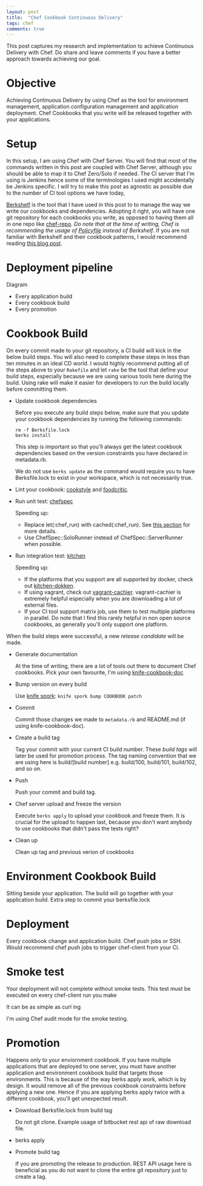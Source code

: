 ```yaml
---
layout: post
title:  "Chef Cookbook Continuous Delivery"
tags: chef
comments: true
---
```


This post captures my research and implementation to achieve Continuous Delivery with
Chef. Do share and leave comments if you have a better approach towards achieving our goal.

# Objective

Achieving Continuous Delivery by using Chef as the tool for environment management, application
configuration management and application deployment. Chef Cookbooks that you write will be released
together with your applications.

# Setup

In this setup, I am using Chef with Chef Server. You will find that most of the commands
written in this post are coupled with Chef Server, although you should be able to map it to
Chef Zero/Solo if needed. The CI server that I'm using is Jenkins hence some of the terminologies I used
might accidentally be Jenkins specific. I will try to make
this post as agnostic as possible due to the number of CI tool options we have today,

[Berkshelf](https://docs.chef.io/berkshelf.html) is the tool that I have used in this post to to manage the way
we write our cookbooks and dependencies. Adopting it right, you will have one git repository for each cookbooks
you write, as opposed to having them all in one repo like [chef-repo](https://docs.chef.io/chef_repo.html).
*Do note that at the time of writing,
Chef is recommending the usage of [Policyfile](https://docs.chef.io/policyfile.html) instead of Berkshelf*.
If you are not familiar with Berkshelf and their cookbook patterns, I would recommend reading
[this blog post](http://blog.vialstudios.com/the-environment-cookbook-pattern/).

# Deployment pipeline

Diagram

- Every application build
- Every cookbook build
- Every promotion

# Cookbook Build

On every commit made to your git repository, a CI build will kick in the below build steps. You will also need to
complete these steps in less than ten minutes in an ideal CD world.
I would highly recommend putting all of the steps above to your `Rakefile` and let `rake` be the tool that
define your build steps, especially because we are using various tools here during the build. Using rake
will make it easier for developers to run the build locally before committing them.

- Update cookbook dependencies

    Before you execute any build steps below, make sure that you update your cookbook dependencies by
    running the following commands:

    ```
    rm -f Berksfile.lock
    berks install
    ```

    This step is important so that you'll always get the latest cookbook dependencies
    based on the version constraints you have declared in metadata.rb.

    We do not use `berks update` as the command would require you to have Berksfile.lock
    to exist in your workspace, which is not necessarily true.

- Lint your cookbook: [cookstyle](https://docs.chef.io/cookstyle.html) and [foodcritic](http://www.foodcritic.io/).

- Run unit test: [chefspec](https://docs.chef.io/chefspec.html)

    Speeding up:
    - Replace let(:chef_run) with cached(:chef_run). See [this section](https://github.com/sethvargo/chefspec#faster-specs) for more details.
    - Use ChefSpec::SoloRunner instead of ChefSpec::ServerRunner when possible.

- Run integration test: [kitchen](http://kitchen.ci/)

    Speeding up:
    - If the platforms that you support are all supported by docker, check out
      [kitchen-dokken](https://github.com/someara/kitchen-dokken).
    - If using vagrant, check out [vagrant-cachier](http://fgrehm.viewdocs.io/vagrant-cachier/).
      vagrant-cachier is extremely helpful especially when you are downloading a lot of external
      files.
    - If your CI tool support matrix job, use them to test multiple platforms in parallel.
      Do note that I find this rarely helpful in non open source cookbooks, as generally
      you'll only support one platform.

When the build steps were successful, a new _release candidate_ will be made.

- Generate documentation
  
    At the time of writing, there are a lot of tools out there to document Chef cookbooks. Pick your own favourite,
    I'm using [knife-cookbook-doc](http://realityforge.org/knife-cookbook-doc/)

- Bump version on every build

    Use [knife spork](https://github.com/jonlives/knife-spork): `knife spork bump COOKBOOK patch`

- Commit

    Commit those changes we made to `metadata.rb` and README.md (if using knife-cookbook-doc).

- Create a build tag

    Tag your commit with your current CI build number. These _build tags_ will later be used
    for promotion process. The tag naming convention that we are using here is build/[build number] e.g.
    build/100, build/101, build/102, and so on.

- Push

    Push your commit and build tag.

- Chef server upload and freeze the version
  
    Execute `berks apply` to upload your cookbook and freeze them. It is crucial for the upload to happen last,
    because you don't want anybody to use cookbooks that didn't pass the tests right?

- Clean up

    Clean up tag and previous verion of cookbooks

# Environment Cookbook Build

  Sitting beside your application. The build will go together with your application build.
  Extra step to commit your berksfile.lock

# Deployment 

Every cookbook change and application build. Chef push jobs or SSH. Would recommend chef push
jobs to trigger chef-client from your CI.

# Smoke test

Your deployment will not complete without smoke tests. This test must be executed on every
chef-client run you make

It can be as simple as curl ing

I'm using Chef audit mode for the smoke testing.

# Promotion

Happens only to your enviornment cookbook.
If you have multiple applications that are deployed to one server, you must have another application and
environment cookbook build that targets those environments.
This is because of the way berks apply work, which is by design. It would remove all of the 
previous cookbook constraints before applying a new one. Hence if you are applying berks apply
twice with a different cookbook, you'll get unexpected result.

- Download Berksfile.lock from build tag

    Do not git clone. Example usage of bitbucket rest api of raw download file.

- berks apply

    

- Promote build tag

    If you are promoting the release to production. REST API usage here is beneficial as you do
    not want to clone the entire git repository just to create a tag.
